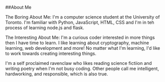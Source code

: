##About Me

The Boring About Me: I'm a computer science student at the University of Toronto. 
I'm familiar with Python, JavaScript, HTML, CSS and I'm in teh process of learning node.js and flask. 

The Interesting About Me: I'm a curious coder interested in more things then I have time to learn.
I like learning about cryptography, machine learning, web development and more! No matter what I'm learning, 
I'd like to work towards creating interesting things. 

I'm a self proclaimed ravenclaw who likes reading science fictiion and writing poetry when I'm not busy
coding. Other people call me intelligent, hardworking, and responsible, which is also true. 




